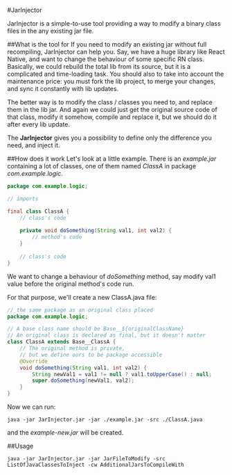 #JarInjector

JarInjector is a simple-to-use tool providing a way to modify a binary class files in the any existing jar file.

##What is the tool for
If you need to modify an existing jar without full recompiling, JarInjector can help you. Say, we have a huge library
like React Native, and want to change the behaviour of some specific RN class. Basically,
we could rebuild the total lib from its source, but it is a complicated
and time-loading task. You should also to take into account the maintenance price: you must 
fork the lib project, to merge your changes, and sync it constantly
with lib updates.

The better way is to modify the class / classes you need to,
and replace them in the lib jar. And again we could just get the original
source code of that class, modify it somehow, compile and replace it, but 
we should do it after every lib update.

The **JarInjector** gives you a possibility to define
only the difference you need, and inject it.

##How does it work
Let's look at a little example.
There is an *example.jar* containing a lot of classes,
one of them named *ClassA* in package *com.example.logic*.
```java
package com.example.logic;

// imports

final class ClassA {
    // class's code
    
    private void doSomething(String val1, int val2) {
        // method's code
    }
    
    // class's code
}
```

We want to change a behaviour of *doSomething* method, 
say modify val1 value before the original method's code run.

For that purpose, we'll create a new ClassA.java file:

```java
// the same package as an original class placed
package com.example.logic;

// A base class name should be Base__${originalClassName}
// An original class is declared as final, but it doesn't matter
class ClassA extends Base__ClassA {
    // The original method is private,
    // but we define ours to be package accessible
    @Override
    void doSomething(String val1, int val2) {
        String newVal1 = val1 != null ? val1.toUpperCase() : null;
        super.doSomething(newVal1, val2);
    }
}
```

Now we can run:
```
java -jar JarInjector.jar -jar ./example.jar -src ./ClassA.java
```
and the *example-new.jar* will be created.

##Usage

```
java -jar JarInjector.jar -jar JarFileToModify -src ListOfJavaClassesToInject -cw AdditionalJarsToCompileWith
```